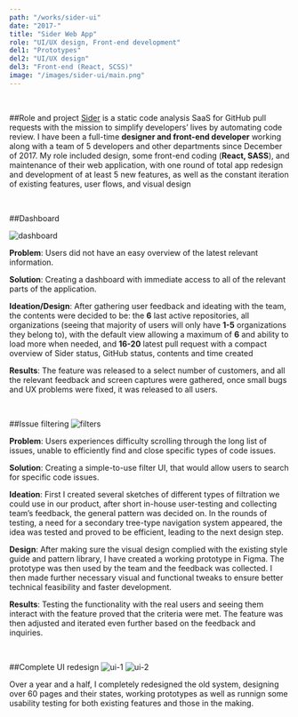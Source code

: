 ```yaml
---
path: "/works/sider-ui"
date: "2017-"
title: "Sider Web App"
role: "UI/UX design, Front-end development"
del1: "Prototypes"
del2: "UI/UX design"
del3: "Front-end (React, SCSS)"
image: "/images/sider-ui/main.png"
---
```


[dashboard]: /images/sider-ui/dashboard-1.png "Dashboard"
[filters-sketch]: /images/sider-ui/filters-sketch.jpg "Filters sketch"
[filters]: /images/sider-ui/filters.png "Filters"
[ui-1]: /images/sider-ui/ui-1.png "UI Pt 1"
[ui-2]: /images/sider-ui/ui-2.png "UI Pt 2"

<br />

##Role and project
<a href="https://sider.review/" target="_blank" rel="noopener">Sider</a> is a static code analysis SaaS for GitHub pull requests with the mission to simplify developers’ lives by automating code review. I have been a full-time **designer and front-end developer** working along with a team of 5 developers and other departments since December of 2017. My role included design, some front-end coding (**React, SASS**), and maintenance of their web application, with one round of total app redesign and development of at least 5 new features, as well as the constant iteration of existing features, user flows, and visual design

<br />

##Dashboard

![dashboard][dashboard]

**Problem**: Users did not have an easy overview of the latest relevant information.

**Solution**: Creating a dashboard with immediate access to all of the relevant parts of the application.

**Ideation/Design**: 
After gathering user feedback and ideating with the team, the contents were decided to be: the **6** last active repositories, all organizations (seeing that majority of users will only have **1-5** organizations they belong to), with the default view allowing a maximum of **6** and ability to load more when needed, and **16-20** latest pull request with a compact overview of Sider status, GitHub status, contents and time created

**Results**: 
The feature was released to a select number of customers, and all the relevant feedback and screen captures were gathered, once small bugs and UX problems were fixed, it was released to all users.

<br />

##Issue filtering
![filters][filters]

**Problem**: Users experiences difficulty scrolling through the long list of issues, unable to efficiently find and close specific types of code issues.

**Solution**: Creating a simple-to-use filter UI, that would allow users to search for specific code issues.

**Ideation**: 
First I created several sketches of different types of filtration we could use in our product, after short in-house user-testing and collecting team’s feedback, the general pattern was decided on. In the rounds of testing, a need for a secondary tree-type navigation system appeared, the idea was tested and proved to be efficient, leading to the next design step.

**Design**: 
After making sure the visual design complied with the existing style guide and pattern library, I have created a working prototype in Figma. The prototype was then used by the team and the feedback was collected. I then made further necessary visual and functional tweaks to ensure better technical feasibility and faster development. 

**Results**: 
Testing the functionality with the real users and seeing them interact with the feature proved that the criteria were met. The feature was then adjusted and iterated even further based on the feedback and inquiries.

<br />

##Complete UI redesign
![ui-1][ui-1]
![ui-2][ui-2]

Over a year and a half, I completely redesigned the old system, designing over 60 pages and their states, working prototypes as well as runnign some usability testing for both existing features and those in the making.
